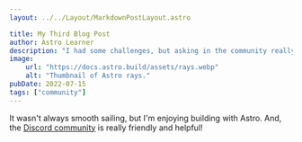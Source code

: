 ```yaml
---
layout: ../../Layout/MarkdownPostLayout.astro

title: My Third Blog Post
author: Astro Learner
description: "I had some challenges, but asking in the community really helped!"
image:
    url: "https://docs.astro.build/assets/rays.webp"
    alt: "Thumbnail of Astro rays."
pubDate: 2022-07-15
tags: ["community"]
---
```

It wasn't always smooth sailing, but I'm enjoying building with Astro. And, the [Discord community](https://astro.build/chat) is really friendly and helpful!